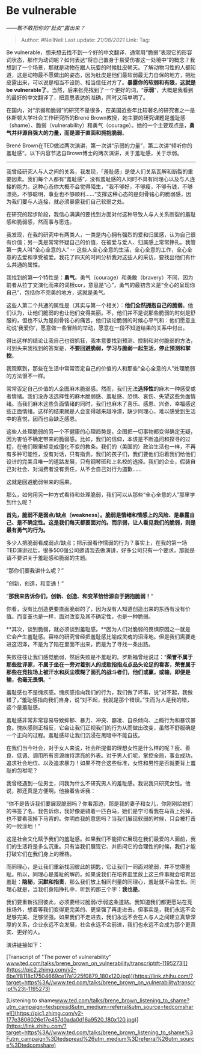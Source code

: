 # Be vulnerable
*——敢不敢把你的“肚皮”露出来？*

> Author: #NellNell 
> Last update: *21/08/2021* 
> Link:
> Tag: 

Be vulnerable，想来想去找不到一个好的中文翻译，通常用“脆弱”表现它的形容词状态，那作为动词呢？如何表达“将自己置身于易受伤害这一处境中”的概念？我想到了一个场景，那就是动物在跟人玩耍的时候肚皮朝天。了解动物习性的人都知道，这是动物最不愿做出的姿态，因为肚皮是他们最软弱最无力自保的地方，把肚皮露出来，可以说是相当不设防、相当信任对方了。**暴露你的软弱和有限，这就是be vulnerable了**。当然，后来张亮找到了一个更好的词，“**示弱**”，大概是我看到的最好的中文翻译了，把意思表达的准确，同时又简单明了。

在国内，对“示弱和脆弱”的研究不是很多，在美国近些年比较著名的研究者之一是休斯顿大学社会工作研究所的Brené Brown教授，她主要的研究课题是羞耻感（shame）、脆弱（vulnerability）和勇气（courage）。她的一个主要观点是，**勇气并非源自强大的力量，而是源于直面和拥抱脆弱**。

Brené Brown在TED做过两次演讲，第一次讲“示弱的力量”，第二次讲“倾听你的羞耻感“。以下内容节选自Brown博士的两次演讲，关于羞耻感，关于示弱。

---

我曾经研究人与人之间的关系，我发现，「羞耻感」是使人们关系瓦解和断裂的重要因素。我们每个人都有“羞耻感”，没有羞耻感的人同时不具有同理心以及与人连接的能力。这种心态你大概不会觉得陌生，“我不够好，不够瘦，不够有钱，不够漂亮，不够聪明，事业也不够顺利……“支撑这种心态的是刻骨铭心的脆弱感，因为我们要与人连接，就必须暴露我们自己软弱之处。

在研究的起步阶段，我信心满满的要找到方面对付这种导致人与人关系断裂的羞耻感和脆弱感，然而事与愿违。

我发现，在我的研究中有两类人，一类是内心拥有强烈的爱和归属感，认为自己很有价值；另一类是常常怀疑自己的价值，在被爱与爱人、归属感上常常挣扎。我管第一类人叫“全心全意的人” -- 这些人全心全意的生活，全心全意的工作，全心全意的去爱和享受被爱。我花了四天的时间分析我对这些人的采访，要找出他们有什么共通的属性。

我找到的第一个特性是：**勇气**。勇气（courage）和勇敢（bravery）不同，因为前者从拉丁文演化而来的词根cor，意思是“心”，勇气的最初含义是“全心的呈现你自己“，包括你不完美的地方，这就是勇气。

这些人第二个共通的属性是（其实与第一个相关）：**他们全然拥抱自己的脆弱**。他们认为，让他们脆弱的也让他们变得美丽。不，他们并不是说那些脆弱的时刻是舒服的，但也不认为是刻骨铭心的痛苦，他们谈论脆弱的时候心平气和：他们愿意主动说‘我爱你’，愿意做一些冒险的举动，愿意在一段不知道结果的关系中付出。

得出这样的结论让我自己也很抓狂，我本意要找到预测、控制和对付脆弱的方法，可到头来我找到的答案是，**不要回避脆弱，学习与脆弱一起生活，停止预测和掌控**。

我观察到，那些在生活中常常否定自己的价值的人和那些“全心全意的人”处理脆弱的方法很不一样。

常常否定自己价值的人企图麻木脆弱感。然而，我们无法**选择性**的麻木一种感受或者情绪。我们没办法选择性的麻木脆弱感、羞耻感、恐惧、哀伤、失望这些负面情绪。当我们麻木这些负面情绪的同时，我们也麻木了喜乐、感恩、兴奋、幸福感这些正面情绪。这样的结果就是人会变得越来越冷漠，缺少同理心，难以感受到生活中的喜悦，因而也会缺乏感恩。

这些人处理脆弱的另一个不健康的心理趋势是，企图把一切事物都变得确定无疑，因为害怕不确定带来的脆弱感。比如，我们的信仰，本该是不断追问和探寻的过程，在他们眼里却变成僵化不变的教条。我们的（美国的）政治生活也一样，不再有多种可能性，没有对话，只有指责。我们的孩子们，我们要他们沿着我们给他们设计的完美且唯一的道路发展，只有钢琴班和上名校的选择。我们的企业，假装自己对社会、对消费者没有责任，从不会自己对行为道歉……

这就是回避脆弱带来的后果。

那么，如何用另一种方式看待和处理脆弱，我们可以从那些“全心全意的人”那里学到什么呢？

**首先，脆弱不是弱点/缺点（weakness）。脆弱是情绪和情感上的风险、是暴露自己、是不确定性。这是我们每天都要面对的。而示弱，让人看见我们的脆弱，则是最有勇气的行为。**

多少人把脆弱看成弱点/缺点；把示弱看作懦弱的行为？事实上，在我的第一场TED演讲过后，很多500强公司邀请我去做演讲，好多公司只有一个要求，那就是请不要讲关于羞耻感和脆弱的主题。

“那你们要我讲什么呢？”

“创新，创造，和变通！“

”**那我来告诉你们，创新、创造、和变革恰恰源自于拥抱脆弱！**“

你看，没有比创造更要直面脆弱的了，因为没有人知道创造出来的东西有没有价值。而变革也是一样，面对改变及其不确定性，也是一种脆弱。

**其次，谈到脆弱，就必须谈到羞耻感。**因为人们对脆弱的畏惧原因之一就是它会产生羞耻感。容格的研究曾经把羞耻感比喻成灵魂的沼泽地。但是我们需要走进这沼泽，不是为了陷在里面不出来，而是为了寻找一条出路。

失败往往让我们感觉脆弱，然后失败是不羞耻的。罗斯福曾经说过：“**荣誉不属于那些批评家，不属于坐在一旁对着别人的成败指指点点品头论足的看客，荣誉属于那些在竞技场上被汗水和灰尘模糊了面孔的战斗者们，他们或赢，或输，即便是输，也毫无畏惧**。“

羞耻感也不是愧疚感。愧疚感指向我们的行为，我们做了坏事，说“对不起，我做错了。”羞耻感指向我们自身，说“对不起，我就是那个错误。”生而为人是我的错，这个是羞耻感。

羞耻感非常非常容易导致抑郁、暴力、冲突、霸凌、自杀倾向、上瘾行为和暴饮暴食。愧疚感则正相反，它会让我们正视我们的行为从而做出改变，虽然不舒服确是一个正向的过程。羞耻感却让我们沉浸在黑暗中不能自拔。

在我们当今社会，对于女人来说，社会所提倡的理想女性是什么样的呢？瘦、善良、低调、调用所有资源维持漂亮的外表。对于男人们呢，掌控全局，事业成功，追求社会地位、以及追求暴力！如果不符合这些标准，女性和男性是否就要背上羞耻的包袱呢？

我曾经遇到一位男士，问我为什么不研究男人的羞耻感。我说我只研究女性。他说，那还真是方便啊。他接着告诉我：

“你不是告诉我们要展现脆弱吗？你看那边，那是我的妻子和女儿，你刚刚给她们的书签了名，我告诉你，我好像是骑着一匹白马，她们是宁可看我在马背上死掉，也不要看我掉下马背的。你明白我的意思吗？当我们展现软弱的时候，只会被打击的一败涂地！“

这是社会文化赋予我们的羞耻感。如果我们不能把它展现在我们最爱的人面前，我们的生活将是多么沉重。只有当我们展现它、并质问它的合理性的时候，我们才能打破它们在我们身上的桎梏。

而同理心，是让我们重新找回彼此的钥匙，它让我们一同面对脆弱，并不觉得羞耻。所以，同理心是羞耻的解药。如果说我们在培养皿里放上这三件事就会培育出羞耻：**隐秘，沉默和指责**，那么我们放上相同剂量的同理心，羞耻就不会生长。同理心就是，当我们身陷挣扎中，听到的那三个字：**我也是**。

我们要重新找回彼此，必须要经过脆弱/示弱这条道路。我知道我们都更愿站在竞技场外，想着等我们变得更完美的、更坚强了再走进去。但事实是，我们永远不会足够完美、足够坚强。如果我们不走进去，我们永远不会在人与人之间建立真挚深厚的关系，企业永远不会发展，社会永远不会前进，我们也永远不会成为那个更真实、更好的人。

  

演讲链接如下：

  

[Transcript of "The power of vulnerability"​www.ted.com/talks/brene_brown_on_vulnerability/transcript#t-1195273![](https://pic2.zhimg.com/v2-6be1f8118c17504669ce17a1225f0879_180x120.jpg)](https://link.zhihu.com/?target=https%3A//www.ted.com/talks/brene_brown_on_vulnerability/transcript%23t-1195273)

  

[Listening to shame​www.ted.com/talks/brene_brown_listening_to_shame?utm_campaign=tedspread&utm_medium=referral&utm_source=tedcomshare![](https://pic1.zhimg.com/v2-177e3806026e17e457d0ada0d16a9520_180x120.jpg)](https://link.zhihu.com/?target=https%3A//www.ted.com/talks/brene_brown_listening_to_shame%3Futm_campaign%3Dtedspread%26utm_medium%3Dreferral%26utm_source%3Dtedcomshare)